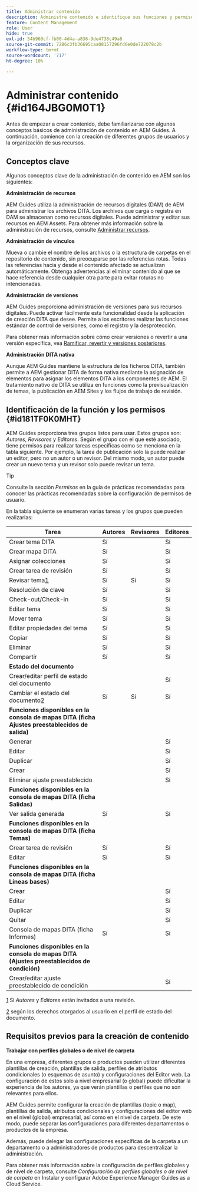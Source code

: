 ```yaml
---
title: Administrar contenido
description: Administre contenido e identifique sus funciones y permisos en AEM Guides. Conozca los conceptos clave de la administración de contenido y del trabajo con los perfiles globales o de nivel de carpeta.
feature: Content Management
role: User
hide: true
exl-id: 54b960cf-fb00-4d4a-a836-9de4738c49a8
source-git-commit: 7286c3fb36695caa08157296fd6e0de722078c2b
workflow-type: tm+mt
source-wordcount: '717'
ht-degree: 10%

---
```


# Administrar contenido {#id164JBG0M0T1}

Antes de empezar a crear contenido, debe familiarizarse con algunos conceptos básicos de administración de contenido en AEM Guides. A continuación, comience con la creación de diferentes grupos de usuarios y la organización de sus recursos.

## Conceptos clave

Algunos conceptos clave de la administración de contenido en AEM son los siguientes:

**Administración de recursos**

AEM Guides utiliza la administración de recursos digitales \(DAM\) de AEM para administrar los archivos DITA. Los archivos que carga o registra en DAM se almacenan como recursos digitales. Puede administrar y editar sus recursos en AEM Assets. Para obtener más información sobre la administración de recursos, consulte [Administrar recursos](https://experienceleague.adobe.com/docs/experience-manager-cloud-service/content/assets/manage/manage-digital-assets.html?lang=en).

**Administración de vínculos**

Mueva o cambie el nombre de los archivos o la estructura de carpetas en el repositorio de contenido, sin preocuparse por las referencias rotas. Todas las referencias hacia y desde el contenido afectado se actualizan automáticamente. Obtenga advertencias al eliminar contenido al que se hace referencia desde cualquier otra parte para evitar roturas no intencionadas.

**Administración de versiones**

AEM Guides proporciona administración de versiones para sus recursos digitales. Puede activar fácilmente esta funcionalidad desde la aplicación de creación DITA que desee. Permite a los escritores realizar las funciones estándar de control de versiones, como el registro y la desprotección.

Para obtener más información sobre cómo crear versiones o revertir a una versión específica, vea [Ramificar, revertir y versiones posteriores](web-editor-preview-topics.md#id193PG0Y051X).

**Administración DITA nativa**

Aunque AEM Guides mantiene la estructura de los ficheros DITA, también permite a AEM gestionar DITA de forma nativa mediante la asignación de elementos para asignar los elementos DITA a los componentes de AEM. El tratamiento nativo de DITA se utiliza en funciones como la previsualización de temas, la publicación en AEM Sites y los flujos de trabajo de revisión.

## Identificación de la función y los permisos {#id181TF0K0MHT}

AEM Guides proporciona tres grupos listos para usar. Estos grupos son: *Autores*, *Revisores* y *Editores*. Según el grupo con el que esté asociado, tiene permisos para realizar tareas específicas como se menciona en la tabla siguiente. Por ejemplo, la tarea de publicación solo la puede realizar un editor, pero no un autor o un revisor. Del mismo modo, un autor puede crear un nuevo tema y un revisor solo puede revisar un tema.

>[!TIP]
>
> Consulte la sección *Permisos* en la guía de prácticas recomendadas para conocer las prácticas recomendadas sobre la configuración de permisos de usuario.

En la tabla siguiente se enumeran varias tareas y los grupos que pueden realizarlas:

| Tarea | Autores | Revisores | Editores |
|----|-------|---------|----------|
| Crear tema DITA | Sí |   | Sí |
| Crear mapa DITA | Sí |   | Sí |
| Asignar colecciones | Sí |   | Sí |
| Crear tarea de revisión | Sí |   | Sí |
| Revisar tema[1](#fntarg_1) | Sí | Sí | Sí |
| Resolución de clave | Sí |   | Sí |
| Check-out/Check-in | Sí |   | Sí |
| Editar tema | Sí |   | Sí |
| Mover tema | Sí |   | Sí |
| Editar propiedades del tema | Sí |   | Sí |
| Copiar | Sí |   | Sí |
| Eliminar | Sí |   | Sí |
| Compartir | Sí |   | Sí |
| **Estado del documento** |
| Crear/editar perfil de estado del documento |   |   | Sí |
| Cambiar el estado del documento[2](#fntarg_2) | Sí | Sí | Sí |
| **Funciones disponibles en la consola de mapas DITA \(ficha Ajustes preestablecidos de salida\)** |
| Generar |   |   | Sí |
| Editar |   |   | Sí |
| Duplicar |   |   | Sí |
| Crear |   |   | Sí |
| Eliminar ajuste preestablecido |   |   | Sí |
| **Funciones disponibles en la consola de mapas DITA \(ficha Salidas\)** |
| Ver salida generada | Sí |   | Sí |
| **Funciones disponibles en la consola de mapas DITA \(ficha Temas\)** |
| Crear tarea de revisión | Sí |   | Sí |
| Editar | Sí |   | Sí |
| **Funciones disponibles en la consola de mapas DITA \(ficha Líneas bases\)** |
| Crear |   |   | Sí |
| Editar |   |   | Sí |
| Duplicar |   |   | Sí |
| Quitar |   |   | Sí |
| Consola de mapas DITA \(ficha Informes\) | Sí |   | Sí |
| **Funciones disponibles en la consola de mapas DITA \(Ajustes preestablecidos de condición\)** |
| Crear/editar ajuste preestablecido de condición |   |   | Sí |

[1](#fnsrc_1) Si *Autores* y *Editores* están invitados a una revisión.

[2](#fnsrc_2) según los derechos otorgados al usuario en el perfil de estado del documento.

## Requisitos previos para la creación de contenido

**Trabajar con perfiles globales o de nivel de carpeta**

En una empresa, diferentes grupos o productos pueden utilizar diferentes plantillas de creación, plantillas de salida, perfiles de atributos condicionales \(o esquemas de asunto\) y configuraciones del Editor web. La configuración de estos solo a nivel empresarial \(o global\) puede dificultar la experiencia de los autores, ya que verán plantillas o perfiles que no son relevantes para ellos.

AEM Guides permite configurar la creación de plantillas \(topic o map\), plantillas de salida, atributos condicionales y configuraciones del editor web en el nivel \(global\) empresarial, así como en el nivel de carpeta. De este modo, puede separar las configuraciones para diferentes departamentos o productos de la empresa.

Además, puede delegar las configuraciones específicas de la carpeta a un departamento o a administradores de productos para descentralizar la administración.

Para obtener más información sobre la configuración de perfiles globales y de nivel de carpeta, consulte *Configuración de perfiles globales o de nivel de carpeta* en Instalar y configurar Adobe Experience Manager Guides as a Cloud Service.
